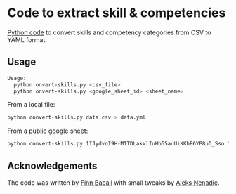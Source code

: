 # Code to extract skill & competencies

[Python code](./code) to convert skills and competency categories from CSV to YAML format.

## Usage

```bash
Usage:
  python onvert-skills.py <csv_file>
  python onvert-skills.py <google_sheet_id> <sheet_name>
```


From a local file:

```bash
python convert-skills.py data.csv > data.yml
```

From a public google sheet:

```bash
python convert-skills.py 1IJydvoI9H-M1TDLakVlIuHb55auUiKKhE6YP8uD_Sso "Competency framework - v0.2" > data.yml
```
## Acknowledgements

The code was written by [Finn Bacall](https://github.com/fbacall/) with small tweaks by [Aleks Nenadic](https://github.com/anenadic/).
